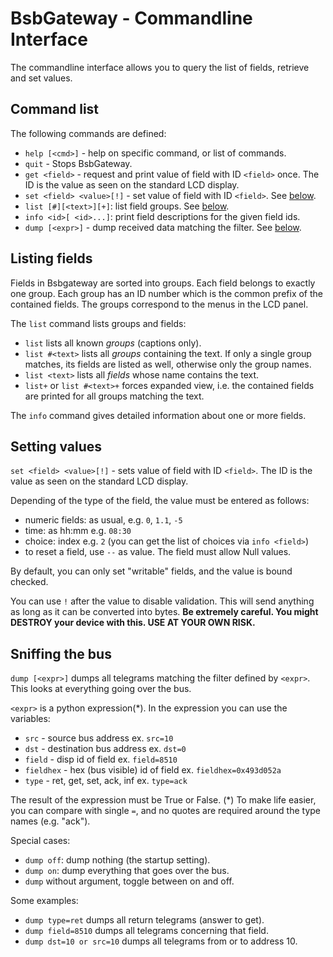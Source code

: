 # BsbGateway - Commandline Interface

The commandline interface allows you to query the list of fields, retrieve and set values.


## Command list

The following commands are defined:

 * `help [<cmd>]` - help on specific command, or list of commands.
 * `quit` - Stops BsbGateway.
 * `get <field>` - request and print value of field with ID `<field>` once.
   The ID is the value as seen on the standard LCD display. 
 * `set <field> <value>[!]` - set value of field with ID `<field>`. See [below](#setting-values).
 * `list [#][<text>][+]`: list field groups. See [below](#listing-fields).
 * `info <id>[ <id>...]`: print field descriptions for the given field ids.
 * `dump [<expr>]` - dump received data matching the filter. See [below](#sniffing-the-bus).
 
## Listing fields

Fields in Bsbgateway are sorted into groups. Each field belongs to exactly one group.
Each group has an ID number which is the common prefix of the contained fields.
The groups correspond to the menus in the LCD panel.

The `list` command lists groups and fields:

 * `list` lists all known *groups* (captions only).
 * `list #<text>` lists all *groups* containing the text. If only a single group matches,
   its fields are listed as well, otherwise only the group names.
 * `list <text>` lists all *fields* whose name contains the text.
 * `list+` or `list #<text>+` forces expanded view, i.e. the contained fields are printed
   for all groups matching the text.

The `info` command gives detailed information about one or more fields.
    
    
## Setting values
    
`set <field> <value>[!]` - sets value of field with ID `<field>`.
The ID is the value as seen on the standard LCD display.

Depending of the type of the field, the value must be entered as follows:

 * numeric fields: as usual, e.g. `0`, `1.1`, `-5`
 * time: as hh:mm e.g. `08:30`
 * choice: index e.g. `2` (you can get the list of choices via `info <field>`)
 * to reset a field, use `--` as value. The field must allow Null values.
 
By default, you can only set "writable" fields, and the value is bound checked.

You can use  `!` after the value to disable validation. This will send
anything as long as it can be converted into bytes. **Be extremely careful.
You might DESTROY your device with this. USE AT YOUR OWN RISK.**


## Sniffing the bus

`dump [<expr>]` dumps all telegrams matching the filter defined by `<expr>`. This
looks at everything going over the bus.

`<expr>` is a python expression(*). In the expression you can use the variables:
 * `src` - source bus address ex. `src=10`
 * `dst` - destination bus address ex. `dst=0`
 * `field` - disp id of field ex. `field=8510`
 * `fieldhex` - hex (bus visible) id of field ex. `fieldhex=0x493d052a`
 * `type` - ret, get, set, ack, inf ex. `type=ack`
    
The result of the expression must be True or False. (*) To make life easier, you can
compare with single `=`, and no quotes are required around the type names (e.g. "ack").

Special cases:

 * `dump off`: dump nothing (the startup setting).
 * `dump on`: dump everything that goes over the bus.
 * `dump` without argument, toggle between on and off.
            
Some examples:
 * `dump type=ret` dumps all return telegrams (answer to get).
 * `dump field=8510` dumps all telegrams concerning that field.
 * `dump dst=10 or src=10` dumps all telegrams from or to address 10.
